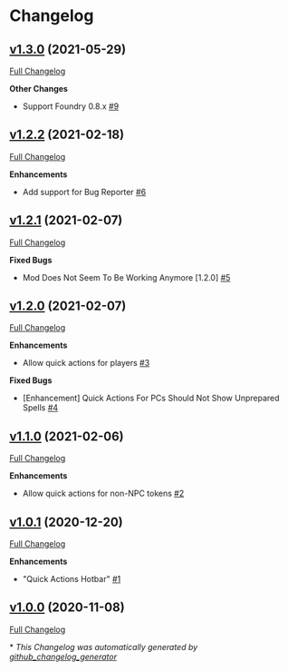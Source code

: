 # Changelog

## [v1.3.0](https://github.com/illandril/FoundryVTT-npc-quick-actions/tree/v1.3.0) (2021-05-29)

[Full Changelog](https://github.com/illandril/FoundryVTT-npc-quick-actions/compare/v1.2.2...v1.3.0)

**Other&nbsp;Changes**

- Support Foundry 0.8.x [\#9](https://github.com/illandril/FoundryVTT-npc-quick-actions/issues/9)

## [v1.2.2](https://github.com/illandril/FoundryVTT-npc-quick-actions/tree/v1.2.2) (2021-02-18)

[Full Changelog](https://github.com/illandril/FoundryVTT-npc-quick-actions/compare/v1.2.1...v1.2.2)

**Enhancements**

- Add support for Bug Reporter [\#6](https://github.com/illandril/FoundryVTT-npc-quick-actions/issues/6)

## [v1.2.1](https://github.com/illandril/FoundryVTT-npc-quick-actions/tree/v1.2.1) (2021-02-07)

[Full Changelog](https://github.com/illandril/FoundryVTT-npc-quick-actions/compare/v1.2.0...v1.2.1)

**Fixed&nbsp;Bugs**

- Mod Does Not Seem To Be Working Anymore \[1.2.0\] [\#5](https://github.com/illandril/FoundryVTT-npc-quick-actions/issues/5)

## [v1.2.0](https://github.com/illandril/FoundryVTT-npc-quick-actions/tree/v1.2.0) (2021-02-07)

[Full Changelog](https://github.com/illandril/FoundryVTT-npc-quick-actions/compare/v1.1.0...v1.2.0)

**Enhancements**

- Allow quick actions for players [\#3](https://github.com/illandril/FoundryVTT-npc-quick-actions/issues/3)

**Fixed&nbsp;Bugs**

- \[Enhancement\] Quick Actions For PCs Should Not Show Unprepared Spells [\#4](https://github.com/illandril/FoundryVTT-npc-quick-actions/issues/4)

## [v1.1.0](https://github.com/illandril/FoundryVTT-npc-quick-actions/tree/v1.1.0) (2021-02-06)

[Full Changelog](https://github.com/illandril/FoundryVTT-npc-quick-actions/compare/v1.0.1...v1.1.0)

**Enhancements**

- Allow quick actions for non-NPC tokens [\#2](https://github.com/illandril/FoundryVTT-npc-quick-actions/issues/2)

## [v1.0.1](https://github.com/illandril/FoundryVTT-npc-quick-actions/tree/v1.0.1) (2020-12-20)

[Full Changelog](https://github.com/illandril/FoundryVTT-npc-quick-actions/compare/v1.0.0...v1.0.1)

**Enhancements**

- "Quick Actions Hotbar" [\#1](https://github.com/illandril/FoundryVTT-npc-quick-actions/issues/1)

## [v1.0.0](https://github.com/illandril/FoundryVTT-npc-quick-actions/tree/v1.0.0) (2020-11-08)

[Full Changelog](https://github.com/illandril/FoundryVTT-npc-quick-actions/compare/bd2a6864980057cff7095fdc29b4ca93bfe6d111...v1.0.0)



\* *This Changelog was automatically generated by [github_changelog_generator](https://github.com/github-changelog-generator/github-changelog-generator)*
